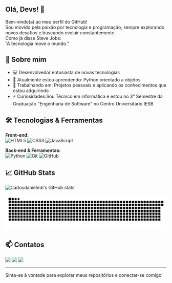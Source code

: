 ## Olá, Devs! 👋

Bem-vindo(a) ao meu perfil do GitHub!  
Sou movido pela paixão por tecnologia e programação, sempre explorando novos desafios e buscando evoluir constantemente.  
Como já disse Steve Jobs:  
“A tecnologia move o mundo.”




## 🚀 Sobre mim

- 💻 Desenvolvedor entusiasta de novas tecnologias
- 🌱 Atualmente estou aprendendo: Python orientado a objetos
- 🔭 Trabalhando em: Projetos pessoais e aplicando os conhecimentos que estou adquirindo
- ⚡ Curiosidades:Sou Técnico em informática e estou no 3° Semestre da Graduação "Engenharia de Software" no Centro Universitário IESB

  

## 🛠️ Tecnologias & Ferramentas

**Front-end:**  
![HTML5](https://img.shields.io/badge/-HTML5-333333?style=flat&logo=html5)
![CSS3](https://img.shields.io/badge/-CSS3-333333?style=flat&logo=css3)
![JavaScript](https://img.shields.io/badge/-JavaScript-333333?style=flat&logo=javascript)

**Back-end & Ferramentas:**  
![Python](https://img.shields.io/badge/-Python-333333?style=flat&logo=python)
![Git](https://img.shields.io/badge/-Git-333333?style=flat&logo=git)
![GitHub](https://img.shields.io/badge/-GitHub-333333?style=flat&logo=github)

## 📈 GitHub Stats

![Carlosdanielmb's GitHub stats](https://github-readme-stats.vercel.app/api?username=Carlosdanielmb&show_icons=true&theme=radical)

<picture>
  <source media="(prefers-color-scheme: dark)" srcset="https://raw.githubusercontent.com/Carlosdanielmb/Carlosdanielmb/output/github-contribution-grid-snake-dark.svg">
  <source media="(prefers-color-scheme: light)" srcset="https://raw.githubusercontent.com/Carlosdanielmb/Carlosdanielmb/output/github-contribution-grid-snake.svg">
  <img alt="github contribution grid snake animation" src="https://raw.githubusercontent.com/Carlosdanielmb/Carlosdanielmb/output/github-contribution-grid-snake.svg">
</picture>


## 📫 Contatos
<div>
<a href="https://instagram.com/dev_carlosdan" target="_blank"><img loading="lazy" src="https://img.shields.io/badge/-Instagram-%23E4405F?style=for-the-badge&logo=instagram&logoColor=white" target="_blank"></a>
<a href = "marquescarlosdaniel78@gmail.com"><img loading="lazy" src="https://img.shields.io/badge/Gmail-D14836?style=for-the-badge&logo=gmail&logoColor=white" target="_blank"></a>
<a href="https://www.linkedin.com/in/carlosdanielmb" target="_blank"><img loading="lazy" src="https://img.shields.io/badge/-LinkedIn-%230077B5?style=for-the-badge&logo=linkedin&logoColor=white" target="_blank"></a>   
</div>

---

Sinta-se à vontade para explorar meus repositórios e conectar-se comigo!
